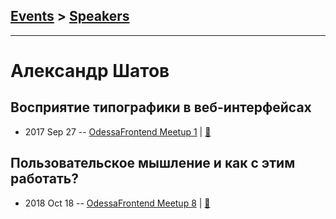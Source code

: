## [Events](../README.md) > [Speakers](../speakers.md)
---

# Александр Шатов

## Восприятие типографики в веб-интерфейсах
- 2017 Sep 27 -- [OdessaFrontend Meetup 1](https://youtu.be/2a_I_UuKiEs)  | [:notebook:](https://www.slideshare.net/odessafrontend/web-odessafrontend-meetup-1)  
## Пользовательское мышление и как с этим работать?
- 2018 Oct 18 -- [OdessaFrontend Meetup 8](https://youtu.be/n7Qa2xbi0rE)  | [:notebook:](https://www.slideshare.net/odessafrontend/odessafrontend-meetup-8)  
